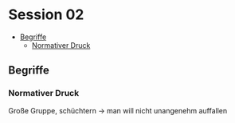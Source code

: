 # Session 02

<!-- toc orderedList:0 depthFrom:2 depthTo:6 -->

* [Begriffe](#begriffe)
  * [Normativer Druck](#normativer-druck)

<!-- tocstop -->

## Begriffe
### Normativer Druck
Große Gruppe, schüchtern &rarr; man will nicht unangenehm auffallen
